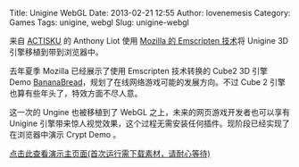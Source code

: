 Title: Unigine WebGL
Date: 2013-02-21 12:55
Author: lovenemesis
Category: Games
Tags: unigine, webgl
Slug: unigine-webgl

来自 [ACTISKU](http://www.actisku.com/) 的 Anthony Liot 使用 [Mozilla 的
Emscripten 技术](http://linuxtoy.org/archives/emscripten.html)将 Unigine
3D 引擎移植到带到浏览器中。

去年夏季 Mozilla 已经展示了使用 Emscripten 技术转换的 Cube2 3D 引擎 Demo
[BananaBread](http://linuxtoy.org/archives/mozilla-bananabread.html)，规划了在线网络游戏可能的发展方向。不过
Cube 2 引擎也算有些年头了，特效方面不尽人意。

这一次的 Ungine 也被移植到了 WebGL 之上，未来的网页游戏开发者也可以享有
Unigine
引擎带来惊人视觉效果，这个过程无需安装任何插件。现阶段已经实现了在浏览器中演示
Crypt Demo 。

[点击此查看演示主页面(首次运行需下载素材，请耐心等待)](http://crypt-webgl.unigine.com/)
